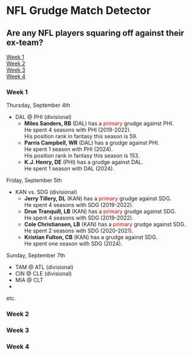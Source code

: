 # NFL Grudge Match Detector
## Are any NFL players squaring off against their ex-team?
[Week 1](#week-1)<br/>
[Week 2](#week-2)<br/>
[Week 3](#week-3)<br/>
[Week 4](#week-4)<br/>
### Week 1
Thursday, September 4th  
- DAL @ PHI (divisional)
  - **Miles Sanders, RB** (DAL) has a <span style="color: red;">primary</span> grudge against PHI.<br/> He spent 4 seasons with PHI (2019-2022).<br/> His position rank in fantasy this season is 59.<br/>
  - **Parris Campbell, WR** (DAL) has a grudge against PHI.<br/> He spent 1 season with PHI (2024).<br/> His position rank in fantasy this season is 153.<br/>
  - **K.J. Henry, DE** (PHI) has a grudge against DAL.<br/> He spent 1 season with DAL (2024).<br/>

Friday, September 5th  
- KAN vs. SDG (divisional)
  - **Jerry Tillery, DL** (KAN) has a <span style="color: red;">primary</span> grudge against SDG.<br/> He spent 4 seasons with SDG (2019-2022).<br/>
  - **Drue Tranquill, LB** (KAN) has a <span style="color: red;">primary</span> grudge against SDG.<br/> He spent 4 seasons with SDG (2019-2022).<br/>
  - **Cole Christiansen, LB** (KAN) has a <span style="color: red;">primary</span> grudge against SDG.<br/> He spent 2 seasons with SDG (2020-2021).<br/>
  - **Kristian Fulton, CB** (KAN) has a grudge against SDG.<br/> He spent one season with SDG (2024).<br/>

Sunday, September 7th  
- TAM @ ATL (divisional)
- CIN @ CLE (divisional)
- MIA @ CLT
- 

etc.   
### Week 2
### Week 3
### Week 4


